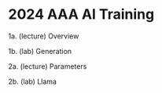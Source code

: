 2024 AAA AI Training
====================

1a. (lecture) Overview

1b. (lab) Generation

2a. (lecture) Parameters

2b. (lab) Llama

